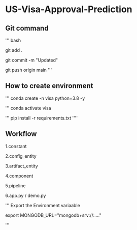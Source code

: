 # US-Visa-Approval-Prediction

## Git command

''' bash

git add .

git commit -m "Updated"

git push origin main
'''


## How to create environment #

'''
conda create -n visa python=3.8 -y

'''
conda activate visa

'''
pip install -r requirements.txt
''''



## Workflow

1.constant

2.config_entity

3.artifact_entity

4.component

5.pipeline

6.app.py / demo.py

'''
Export the Environment variaable

export MONGODB_URL="mongodb+srv://<username>:<password>...."

'''
